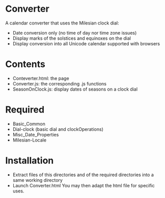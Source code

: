 # Converter
A calendar converter that uses the Milesian clock dial:
* Date conversion only (no time of day nor time zone issues)
* Display marks of the solstices and equinoxes on the dial
* Display conversion into all Unicode calendar supported with browsers

# Contents
* Conteverter.html: the page
* Converter.js: the corresponding .js functions
* SeasonOnClock.js: display dates of seasons on a clock dial

# Required
* Basic_Common
* Dial-clock (basic dial and clockOperations)
* Misc_Date_Properties
* Milesian-Locale

# Installation
* Extract files of this directories and of the required directories into a same working directory
* Launch Converter.html
You may then adapt the html file for specific uses.
